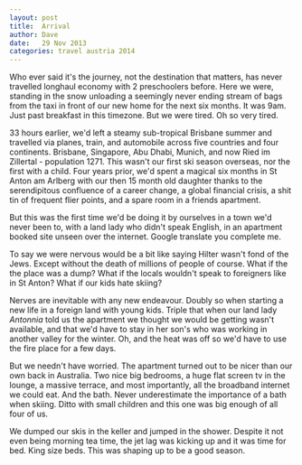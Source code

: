 ```yaml
---
layout: post
title:  Arrival
author: Dave
date:   29 Nov 2013
categories: travel austria 2014
---
```


Who ever said it's the journey, not the destination that matters, has never travelled longhaul economy with 2 preschoolers before.  Here we were, standing in the snow unloading a seemingly never ending stream of bags from the taxi in front of our new home for the next six months.  It was 9am. Just past breakfast in this timezone. But we were tired. Oh so very tired.

33 hours earlier, we'd left a steamy sub-tropical Brisbane summer and travelled via planes, train, and automobile across five countries and four continents.  Brisbane, Singapore, Abu Dhabi, Munich, and now Ried im Zillertal - population 1271.  This wasn't our first ski season overseas, nor the first with a child.  Four years prior, we'd spent a magical six months in St Anton am Arlberg with our then 15 month old daughter thanks to the serendipitous confluence of a career change, a global financial crisis, a shit tin of frequent flier points, and a spare room in a friends apartment.

But this was the first time we'd be doing it by ourselves in a town we'd never been to, with a land lady who didn't speak English, in an apartment booked site unseen over the internet. Google translate you complete me.

To say we were nervous would be a bit like saying Hilter wasn't fond of the Jews.  Except without the death of millions of people of course.  What if the the place was a dump? What if the locals wouldn't speak to foreigners like in St Anton? What if our kids hate skiing?

Nerves are inevitable with any new endeavour. Doubly so when starting a new life in a foreign land with young kids.  Triple that when our land lady _Antonnia_ told us the apartment we thought we would be getting wasn't available, and that we'd have to stay in her son's who was working in another valley for the winter.  Oh, and the heat was off so we'd have to use the fire place for a few days.

But we needn't have worried.  The apartment turned out to be nicer than our own back in Australia. Two nice big bedrooms, a huge flat screen tv in the lounge, a massive terrace, and most importantly, all the broadband internet we could eat.  And the bath. Never underestimate the importance of a bath when skiing. Ditto with small children and this one was big enough of all four of us.

We dumped our skis in the keller and jumped in the shower. Despite it not even being morning tea time, the jet lag was kicking up and it was time for bed. King size beds. This was shaping up to be a good season.